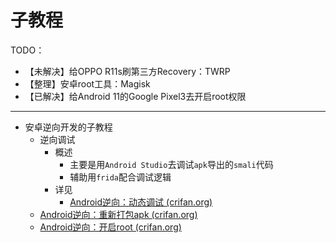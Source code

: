 # 子教程

TODO：

* 【未解决】给OPPO R11s刷第三方Recovery：TWRP
* 【整理】安卓root工具：Magisk
* 【已解决】给Android 11的Google Pixel3去开启root权限

---

* 安卓逆向开发的子教程
  * 逆向调试
    * 概述
      * 主要是用`Android Studio`去调试`apk`导出的`smali`代码
      * 辅助用`frida`配合调试逻辑
    * 详见
      * [Android逆向：动态调试 (crifan.org)](https://book.crifan.org/books/android_re_dynamic_debug/website/)
  * [Android逆向：重新打包apk (crifan.org)](https://book.crifan.org/books/android_re_repack_apk/website/)
  * [Android逆向：开启root (crifan.org)](https://book.crifan.org/books/android_re_enable_root/website/)
